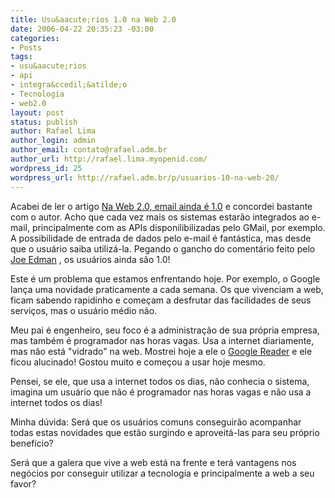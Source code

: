 ```yaml
---
title: Usu&aacute;rios 1.0 na Web 2.0
date: 2006-04-22 20:35:23 -03:00
categories:
- Posts
tags:
- usu&aacute;rios
- api
- integra&ccedil;&atilde;o
- Tecnologia
- web2.0
layout: post
status: publish
author: Rafael Lima
author_login: admin
author_email: contato@rafael.adm.br
author_url: http://rafael.lima.myopenid.com/
wordpress_id: 25
wordpress_url: http://rafael.adm.br/p/usuarios-10-na-web-20/
---
```


Acabei de ler o artigo <a title="Ler o artigo (nova janela)" target="_blank" href="http://www.meiobit.com/arq/007774.html">Na Web 2.0, email ainda &eacute; 1.0</a> e concordei bastante com o autor. Acho que cada vez mais os sistemas estar&atilde;o integrados ao e-mail, principalmente com as APIs disponilibilizadas pelo GMail, por exemplo. A possibilidade de entrada de dados pelo e-mail &eacute; fant&aacute;stica, mas desde que o usu&aacute;rio saiba utiliz&aacute;-la.
Pegando o gancho do coment&aacute;rio feito pelo <a title="Visitar o link (nova janela)" target="_blank" href="http://joeedman.blogspot.com/">Joe Edman</a> , os usu&aacute;rios ainda s&atilde;o 1.0!

Este &eacute; um problema que estamos enfrentando hoje. Por exemplo, o Google lan&ccedil;a uma novidade praticamente a cada semana. Os que vivenciam a web, ficam sabendo rapidinho e come&ccedil;am a desfrutar das facilidades de seus servi&ccedil;os, mas o usu&aacute;rio m&eacute;dio n&atilde;o.

Meu pai &eacute; engenheiro, seu foco &eacute; a administra&ccedil;&atilde;o de sua pr&oacute;pria empresa, mas tamb&eacute;m &eacute; programador nas horas vagas. Usa a internet diariamente, mas n&atilde;o est&aacute; "vidrado" na web. Mostrei hoje a ele o <a title="Visitar o Google Reader (nova janela)" target="_blank" href="http://reader.google.com">Google Reader</a> e ele ficou alucinado! Gostou muito e come&ccedil;ou a usar hoje mesmo.

Pensei, se ele, que usa a internet todos os dias, n&atilde;o conhecia o sistema, imagina um usu&aacute;rio que n&atilde;o &eacute; programador nas horas vagas e n&atilde;o usa a internet todos os dias!

Minha d&uacute;vida: Ser&aacute; que os usu&aacute;rios comuns conseguir&atilde;o acompanhar todas estas novidades que est&atilde;o surgindo e aproveit&aacute;-las para seu pr&oacute;prio benef&iacute;cio?

Ser&aacute; que a galera que vive a web est&aacute; na frente e ter&aacute; vantagens nos neg&oacute;cios por conseguir utilizar a tecnologia e principalmente a web a seu favor?
